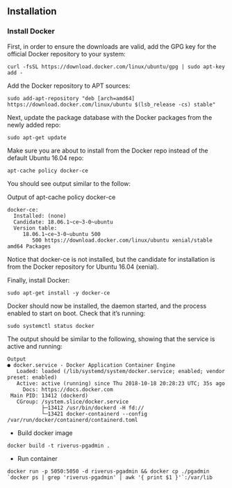 ## Installation

### Install Docker 

First, in order to ensure the downloads are valid, add the GPG key for the official Docker repository to your system:

```
curl -fsSL https://download.docker.com/linux/ubuntu/gpg | sudo apt-key add -
```

Add the Docker repository to APT sources:

```
sudo add-apt-repository "deb [arch=amd64] https://download.docker.com/linux/ubuntu $(lsb_release -cs) stable"
```

Next, update the package database with the Docker packages from the newly added repo:
```
sudo apt-get update
```
Make sure you are about to install from the Docker repo instead of the default Ubuntu 16.04 repo:
```
apt-cache policy docker-ce
```
You should see output similar to the follow:

Output of apt-cache policy docker-ce
```
docker-ce:
  Installed: (none)
  Candidate: 18.06.1~ce~3-0~ubuntu
  Version table:
     18.06.1~ce~3-0~ubuntu 500
        500 https://download.docker.com/linux/ubuntu xenial/stable amd64 Packages
```
Notice that docker-ce is not installed, but the candidate for installation is from the Docker repository for Ubuntu 16.04 (xenial).

Finally, install Docker:
```
sudo apt-get install -y docker-ce
```
Docker should now be installed, the daemon started, and the process enabled to start on boot. Check that it’s running:
```
sudo systemctl status docker
```
The output should be similar to the following, showing that the service is active and running:
```
Output
● docker.service - Docker Application Container Engine
   Loaded: loaded (/lib/systemd/system/docker.service; enabled; vendor preset: enabled)
   Active: active (running) since Thu 2018-10-18 20:28:23 UTC; 35s ago
     Docs: https://docs.docker.com
 Main PID: 13412 (dockerd)
   CGroup: /system.slice/docker.service
           ├─13412 /usr/bin/dockerd -H fd://
           └─13421 docker-containerd --config /var/run/docker/containerd/containerd.toml
```

* Build docker image
```
docker build -t riverus-pgadmin .
```

* Run container
```
docker run -p 5050:5050 -d riverus-pgadmin && docker cp ./pgadmin `docker ps | grep 'riverus-pgadmin' | awk '{ print $1 }'`:/var/lib
```